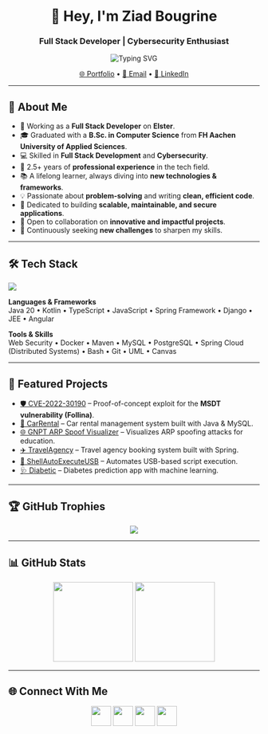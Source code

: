 <h1 align="center">👋 Hey, I'm Ziad Bougrine</h1>
<h3 align="center">Full Stack Developer | Cybersecurity Enthusiast</h3>

<!-- Typing Animation -->
<p align="center">
  <img src="https://readme-typing-svg.demolab.com?font=Fira+Code&size=24&pause=1000&color=00F7F7&center=true&vCenter=true&width=500&lines=Full+Stack+Developer;Cybersecurity+Enthusiast;Problem+Solver+%26+Innovator" alt="Typing SVG" />
</p>

<p align="center">
  <a href="https://ziadbougrine-38983.web.app">🌐 Portfolio</a> •
  <a href="mailto:ziadbougrine@gmail.com">📧 Email</a> •
  <a href="https://linkedin.com/in/ziad-bougrine-9b94171a5">💼 LinkedIn</a>
</p>

---

## 🚀 About Me
- 🔭 Working as a **Full Stack Developer** on **Elster**.
- 🎓 Graduated with a **B.Sc. in Computer Science** from **FH Aachen University of Applied Sciences**.
- 💻 Skilled in **Full Stack Development** and **Cybersecurity**.
- 🌱 2.5+ years of **professional experience** in the tech field.
- 📚 A lifelong learner, always diving into **new technologies & frameworks**.
- 💡 Passionate about **problem-solving** and writing **clean, efficient code**.
- 🎯 Dedicated to building **scalable, maintainable, and secure applications**.
- 👯 Open to collaboration on **innovative and impactful projects**.
- 🚀 Continuously seeking **new challenges** to sharpen my skills.

---

## 🛠️ Tech Stack
<p>
  <img src="https://skillicons.dev/icons?i=html,css,js,ts,react,angular,nodejs,python,java,mysql,postgresql,docker,git,linux" />
</p>

**Languages & Frameworks**  
Java 20 • Kotlin • TypeScript • JavaScript • Spring Framework • Django • JEE • Angular

**Tools & Skills**  
Web Security • Docker • Maven • MySQL • PostgreSQL • Spring Cloud (Distributed Systems) • Bash • Git • UML • Canvas

---

## 📌 Featured Projects

- [🛡️ CVE-2022-30190](https://github.com/DerZiad/CVE-2022-30190) – Proof-of-concept exploit for the **MSDT vulnerability (Follina)**.
- [🚗 CarRental](https://github.com/DerZiad/CarRental) – Car rental management system built with Java & MySQL.
- [🌐 GNPT ARP Spoof Visualizer](https://github.com/DerZiad/GNPT-ARP-Spoof-Visualizer) – Visualizes ARP spoofing attacks for education.
- [✈️ TravelAgency](https://github.com/DerZiad/TravelAgency) – Travel agency booking system built with Spring.
- [💾 ShellAutoExecuteUSB](https://github.com/DerZiad/ShellAutoExecuteUSB) – Automates USB-based script execution.
- [🩺 Diabetic](https://github.com/DerZiad/Diabetic) – Diabetes prediction app with machine learning.

---

## 🏆 GitHub Trophies
<p align="center">
  <img src="https://github-profile-trophy.vercel.app/?username=derziad&theme=tokyonight&no-frame=true&margin-w=15" />
</p>

---

## 📊 GitHub Stats
<p align="center">
  <img src="https://github-readme-stats.vercel.app/api?username=derziad&show_icons=true&theme=tokyonight" height="160"/>
  <img src="https://github-readme-stats.vercel.app/api/top-langs/?username=derziad&layout=compact&theme=tokyonight" height="160"/>
</p>

---

## 🌐 Connect With Me
<p align="center">
  <a href="https://twitter.com/bougrineziad"><img src="https://skillicons.dev/icons?i=twitter" height="40"/></a>
  <a href="https://linkedin.com/in/ziad-bougrine-9b94171a5"><img src="https://skillicons.dev/icons?i=linkedin" height="40"/></a>
  <a href="https://stackoverflow.com/users/ziad-bougrine"><img src="https://skillicons.dev/icons?i=stackoverflow" height="40"/></a>
  <a href="https://instagram.com/ziadbougrine.jar"><img src="https://skillicons.dev/icons?i=instagram" height="40"/></a>
</p>
